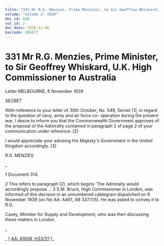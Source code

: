 ```yaml
---
title: "331 Mr R.G. Menzies, Prime Minister, to Sir Geoffrey Whiskard, U.K. High Commissioner to Australia"
volume: "Volume 2: 1939"
doc_id: 668
vol_id: 2
doc_date: 1939-11-06
barcode: 205677
---
```


# 331 Mr R.G. Menzies, Prime Minister, to Sir Geoffrey Whiskard, U.K. High Commissioner to Australia

Letter MELBOURNE, 6 November 1939

SECRET

With-reference to your letter of 30th October, No. 549, Secret [1], in regard to the question of navy, army and air force co- operation during the present war, I desire to inform you that the Commonwealth Government approves of the proposal of the Admiralty contained in paragraph 2 of page 2 of your communication under reference. [2]

I would appreciate your advising His Majesty's Government in the United Kingdom accordingly. [3]

R.G. MENZIES

_

1 Document 314.

2 This refers to paragraph (2), which begins 'The Admiralty would accordingly propose...' 3 S.M. Bruce, High Commissioner in London, was informed of this decision in an unnumbered cablegram dispatched on 9 November 1939 (on file AA: A461, AB 337/1/5). He was asked to convey it to R.G.

Casey, Minister for Supply and Development, who was then discussing these matters in London.

_

_ [ [AA: A1608, H33/1/1](http://www.naa.gov.au/cgi-bin/Search?O=I&Number=205677) ]_

